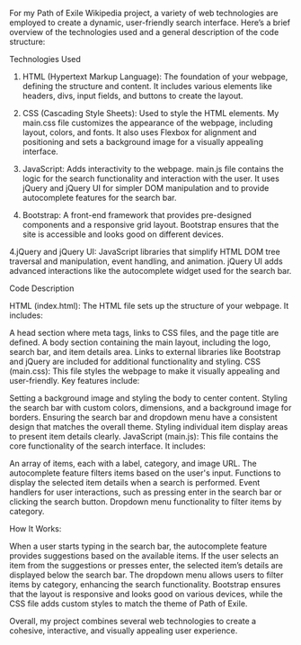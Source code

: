 For my Path of Exile Wikipedia project, a variety of web technologies are employed to create a dynamic, user-friendly search interface. Here’s a brief overview of the technologies used and a general description of the code structure:

Technologies Used

  1. HTML (Hypertext Markup Language):
     The foundation of your webpage, defining the structure and content. It includes various elements like headers, divs, input fields, and buttons to create the layout.
  
  2. CSS (Cascading Style Sheets):
     Used to style the HTML elements. My main.css file customizes the appearance of the webpage, including layout, colors, and fonts. It also uses Flexbox for alignment and positioning and sets a background image for a visually appealing interface.

  3. JavaScript:
     Adds interactivity to the webpage. main.js file contains the logic for the search functionality and interaction with the user. It uses jQuery and jQuery UI for simpler DOM manipulation and to provide autocomplete features for the search bar.
    
  3. Bootstrap:
     A front-end framework that provides pre-designed components and a responsive grid layout. Bootstrap ensures that the site is accessible and looks good on different devices.
     
  4.jQuery and jQuery UI:
    JavaScript libraries that simplify HTML DOM tree traversal and manipulation, event handling, and animation. jQuery UI adds advanced interactions like the autocomplete widget used for the search bar.

Code Description

HTML (index.html):
The HTML file sets up the structure of your webpage. It includes:

  A head section where meta tags, links to CSS files, and the page title are defined.
A body section containing the main layout, including the logo, search bar, and item details area.
Links to external libraries like Bootstrap and jQuery are included for additional functionality and styling.
CSS (main.css):
This file styles the webpage to make it visually appealing and user-friendly. Key features include:

  Setting a background image and styling the body to center content.
Styling the search bar with custom colors, dimensions, and a background image for borders.
Ensuring the search bar and dropdown menu have a consistent design that matches the overall theme.
Styling individual item display areas to present item details clearly.
JavaScript (main.js):
This file contains the core functionality of the search interface. It includes:

  An array of items, each with a label, category, and image URL.
The autocomplete feature filters items based on the user's input.
Functions to display the selected item details when a search is performed.
Event handlers for user interactions, such as pressing enter in the search bar or clicking the search button.
Dropdown menu functionality to filter items by category.

  How It Works:
  
  When a user starts typing in the search bar, the autocomplete feature provides suggestions based on the available items. If the user selects an item from the suggestions or presses enter, the selected item’s details are displayed below the search bar. The dropdown menu allows users to filter items by category, enhancing the search functionality. Bootstrap ensures that the layout is responsive and looks good on various devices, while the CSS file adds custom styles to match the theme of Path of Exile.

Overall, my project combines several web technologies to create a cohesive, interactive, and visually appealing user experience.
